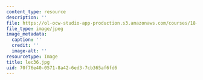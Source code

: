 ```yaml
---
content_type: resource
description: ''
file: https://ol-ocw-studio-app-production.s3.amazonaws.com/courses/18-01sc-single-variable-calculus-fall-2010/70f76e4005718a426ed37cb365af6fd6_lec36.jpg
file_type: image/jpeg
image_metadata:
  caption: ''
  credit: ''
  image-alt: ''
resourcetype: Image
title: lec36.jpg
uid: 70f76e40-0571-8a42-6ed3-7cb365af6fd6
---
```

